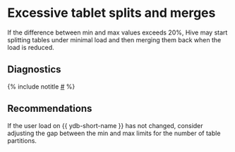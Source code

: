 # Excessive tablet splits and merges

If the difference between min and max values exceeds 20%, Hive may start splitting tables under minimal load and then merging them back when the load is reduced.

## Diagnostics

{% include notitle [#](_includes/splits-merges.md) %}

## Recommendations

If the user load on {{ ydb-short-name }} has not changed, consider adjusting the gap between the min and max limits for the number of table partitions.